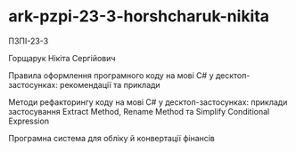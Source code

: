 # ark-pzpi-23-3-horshcharuk-nikita

ПЗПІ-23-3

Горщарук Нікіта Сергійович

Правила оформлення програмного коду на мові C# у десктоп-застосунках: рекомендації та приклади

Методи рефакторингу коду на мові C# у десктоп-застосунках: приклади застосування Extract Method, Rename Method та Simplify Conditional Expression

Програмна система для обліку й конвертації фінансів
